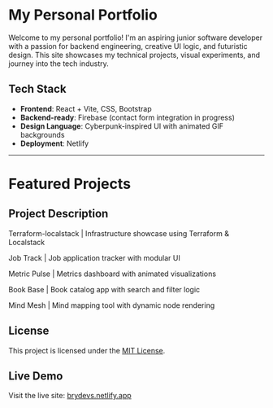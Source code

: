 # My Personal Portfolio

Welcome to my personal portfolio! I'm an aspiring junior software developer with a passion for backend engineering, creative UI logic, and futuristic design. This site showcases my technical projects, visual experiments, and journey into the tech industry.

##  Tech Stack

- **Frontend**: React + Vite, CSS, Bootstrap
- **Backend-ready**: Firebase (contact form integration in progress)
- **Design Language**: Cyberpunk-inspired UI with animated GIF backgrounds
- **Deployment**: Netlify

---

#  Featured Projects

## Project Description  
 
 Terraform-localstack |  Infrastructure showcase using Terraform & Localstack 
 
 Job Track            |  Job application tracker with modular UI         
 
 Metric Pulse         |  Metrics dashboard with animated visualizations 
 
 Book Base            |  Book catalog app with search and filter logic  
 
 Mind Mesh            |  Mind mapping tool with dynamic node rendering   


##  License

This project is licensed under the [MIT License](LICENSE).



##  Live Demo

Visit the live site: [brydevs.netlify.app](https://brydevs.netlify.app)
